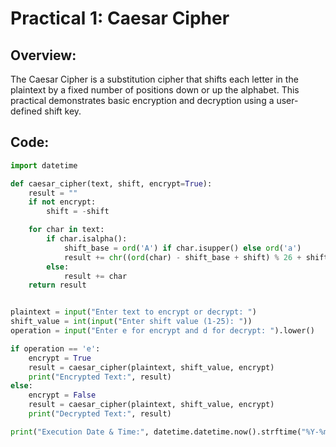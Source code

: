 # Practical 1: Caesar Cipher

## Overview:
The Caesar Cipher is a substitution cipher that shifts each letter in the plaintext by a fixed number of positions down or up the alphabet. This practical demonstrates basic encryption and decryption using a user-defined shift key.

## Code:

```python
import datetime

def caesar_cipher(text, shift, encrypt=True):
    result = ""
    if not encrypt:
        shift = -shift

    for char in text:
        if char.isalpha():
            shift_base = ord('A') if char.isupper() else ord('a')
            result += chr((ord(char) - shift_base + shift) % 26 + shift_base)
        else:
            result += char
    return result


plaintext = input("Enter text to encrypt or decrypt: ")
shift_value = int(input("Enter shift value (1-25): "))
operation = input("Enter e for encrypt and d for decrypt: ").lower()

if operation == 'e':
    encrypt = True
    result = caesar_cipher(plaintext, shift_value, encrypt)
    print("Encrypted Text:", result)
else:
    encrypt = False
    result = caesar_cipher(plaintext, shift_value, encrypt)
    print("Decrypted Text:", result)

print("Execution Date & Time:", datetime.datetime.now().strftime("%Y-%m-%d %H:%M:%S"))
